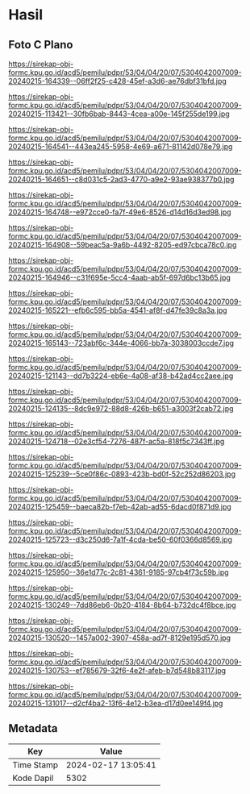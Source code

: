 # Hasil

## Foto C Plano

https://sirekap-obj-formc.kpu.go.id/acd5/pemilu/pdpr/53/04/04/20/07/5304042007009-20240215-164339--06ff2f25-c428-45ef-a3d6-ae76dbf31bfd.jpg

https://sirekap-obj-formc.kpu.go.id/acd5/pemilu/pdpr/53/04/04/20/07/5304042007009-20240215-113421--30fb6bab-8443-4cea-a00e-145f255de199.jpg

https://sirekap-obj-formc.kpu.go.id/acd5/pemilu/pdpr/53/04/04/20/07/5304042007009-20240215-164541--443ea245-5958-4e69-a671-81142d078e79.jpg

https://sirekap-obj-formc.kpu.go.id/acd5/pemilu/pdpr/53/04/04/20/07/5304042007009-20240215-164651--c8d031c5-2ad3-4770-a9e2-93ae938377b0.jpg

https://sirekap-obj-formc.kpu.go.id/acd5/pemilu/pdpr/53/04/04/20/07/5304042007009-20240215-164748--e972cce0-fa7f-49e6-8526-d14d16d3ed98.jpg

https://sirekap-obj-formc.kpu.go.id/acd5/pemilu/pdpr/53/04/04/20/07/5304042007009-20240215-164908--59beac5a-9a6b-4492-8205-ed97cbca78c0.jpg

https://sirekap-obj-formc.kpu.go.id/acd5/pemilu/pdpr/53/04/04/20/07/5304042007009-20240215-164946--c31f695e-5cc4-4aab-ab5f-697d6bc13b65.jpg

https://sirekap-obj-formc.kpu.go.id/acd5/pemilu/pdpr/53/04/04/20/07/5304042007009-20240215-165221--efb6c595-bb5a-4541-af8f-d47fe39c8a3a.jpg

https://sirekap-obj-formc.kpu.go.id/acd5/pemilu/pdpr/53/04/04/20/07/5304042007009-20240215-165143--723abf6c-344e-4066-bb7a-3038003ccde7.jpg

https://sirekap-obj-formc.kpu.go.id/acd5/pemilu/pdpr/53/04/04/20/07/5304042007009-20240215-121143--dd7b3224-eb6e-4a08-af38-b42ad4cc2aee.jpg

https://sirekap-obj-formc.kpu.go.id/acd5/pemilu/pdpr/53/04/04/20/07/5304042007009-20240215-124135--8dc9e972-88d8-426b-b651-a3003f2cab72.jpg

https://sirekap-obj-formc.kpu.go.id/acd5/pemilu/pdpr/53/04/04/20/07/5304042007009-20240215-124718--02e3cf54-7276-487f-ac5a-818f5c7343ff.jpg

https://sirekap-obj-formc.kpu.go.id/acd5/pemilu/pdpr/53/04/04/20/07/5304042007009-20240215-125239--5ce0f86c-0893-423b-bd0f-52c252d86203.jpg

https://sirekap-obj-formc.kpu.go.id/acd5/pemilu/pdpr/53/04/04/20/07/5304042007009-20240215-125459--baeca82b-f7eb-42ab-ad55-6dacd0f871d9.jpg

https://sirekap-obj-formc.kpu.go.id/acd5/pemilu/pdpr/53/04/04/20/07/5304042007009-20240215-125723--d3c250d6-7a1f-4cda-be50-60f0366d8569.jpg

https://sirekap-obj-formc.kpu.go.id/acd5/pemilu/pdpr/53/04/04/20/07/5304042007009-20240215-125950--36e1d77c-2c81-4361-9185-97cb4f73c59b.jpg

https://sirekap-obj-formc.kpu.go.id/acd5/pemilu/pdpr/53/04/04/20/07/5304042007009-20240215-130249--7dd86eb6-0b20-4184-8b64-b732dc4f8bce.jpg

https://sirekap-obj-formc.kpu.go.id/acd5/pemilu/pdpr/53/04/04/20/07/5304042007009-20240215-130520--1457a002-3907-458a-ad7f-8129e195d570.jpg

https://sirekap-obj-formc.kpu.go.id/acd5/pemilu/pdpr/53/04/04/20/07/5304042007009-20240215-130753--ef785679-32f6-4e2f-afeb-b7d548b83117.jpg

https://sirekap-obj-formc.kpu.go.id/acd5/pemilu/pdpr/53/04/04/20/07/5304042007009-20240215-131017--d2cf4ba2-13f6-4e12-b3ea-d17d0ee149f4.jpg


## Metadata

| Key        | Value               |
| ---------- | ------------------- |
| Time Stamp | 2024-02-17 13:05:41 |
| Kode Dapil | 5302                |




